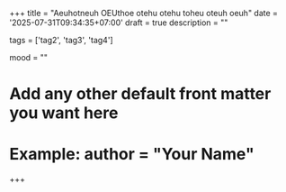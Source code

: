 +++
title = "Aeuhotneuh OEUthoe otehu otehu toheu oteuh oeuh"
date = '2025-07-31T09:34:35+07:00'
draft = true
description = ""

tags = ['tag2', 'tag3', 'tag4']

mood = ""

# Add any other default front matter you want here
# Example: author = "Your Name"
+++
